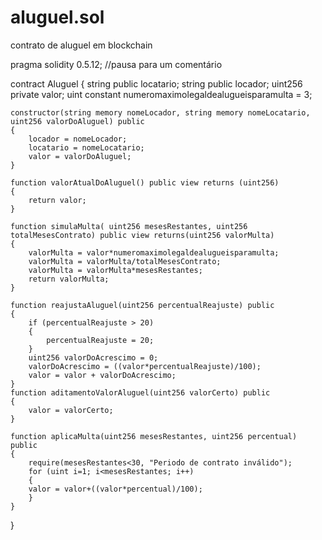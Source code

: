 # aluguel.sol
contrato de aluguel em blockchain

pragma solidity 0.5.12; 
//pausa para um comentário

contract Aluguel 
{ 
    string public locatario; 
    string public locador; 
    uint256 private valor; 
    uint constant numeromaximolegaldealugueisparamulta = 3;

    constructor(string memory nomeLocador, string memory nomeLocatario, uint256 valorDoAluguel) public
    {
        locador = nomeLocador; 
        locatario = nomeLocatario; 
        valor = valorDoAluguel;
    }

    function valorAtualDoAluguel() public view returns (uint256) 
    {
        return valor;
    }

    function simulaMulta( uint256 mesesRestantes, uint256 totalMesesContrato) public view returns(uint256 valorMulta) 
    {
        valorMulta = valor*numeromaximolegaldealugueisparamulta;
        valorMulta = valorMulta/totalMesesContrato;
        valorMulta = valorMulta*mesesRestantes;
        return valorMulta;
    }
    
    function reajustaAluguel(uint256 percentualReajuste) public
    {
        if (percentualReajuste > 20)
        {
            percentualReajuste = 20;
        }
        uint256 valorDoAcrescimo = 0;
        valorDoAcrescimo = ((valor*percentualReajuste)/100);
        valor = valor + valorDoAcrescimo;
    }
    function aditamentoValorAluguel(uint256 valorCerto) public
    {
        valor = valorCerto;
    }

    function aplicaMulta(uint256 mesesRestantes, uint256 percentual) public
    {
        require(mesesRestantes<30, "Periodo de contrato inválido");
        for (uint i=1; i<mesesRestantes; i++)
        {
        valor = valor+((valor*percentual)/100);
        }
    }
}
